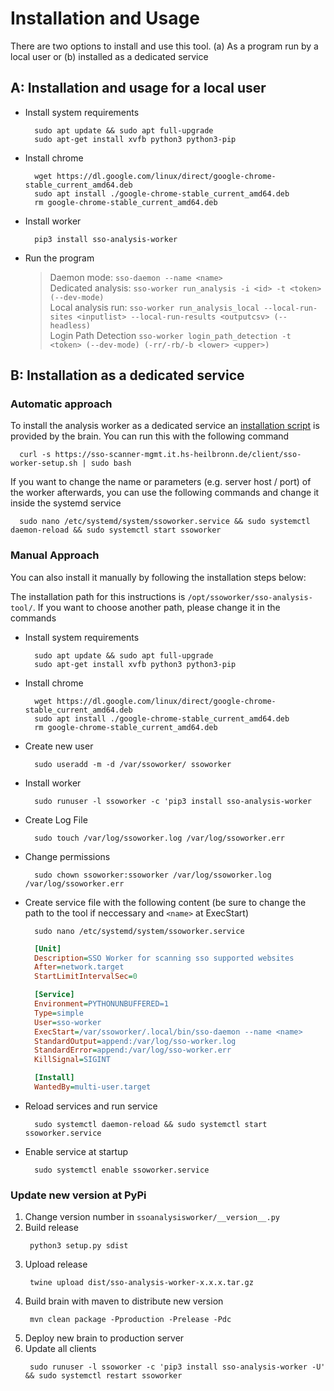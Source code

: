 # Installation and Usage

There are two options to install and use this tool. (a) As a program run by a local user or (b) installed as a dedicated
service

## A: Installation and usage for a local user

- Install system requirements
  ```shell
    sudo apt update && sudo apt full-upgrade
    sudo apt-get install xvfb python3 python3-pip
  ```
- Install chrome
  ```shell
    wget https://dl.google.com/linux/direct/google-chrome-stable_current_amd64.deb
    sudo apt install ./google-chrome-stable_current_amd64.deb
    rm google-chrome-stable_current_amd64.deb
  ```
- Install worker
  ```shell
    pip3 install sso-analysis-worker
  ```
- Run the program
  > Daemon mode: `sso-daemon --name <name>`  
  > Dedicated analysis: `sso-worker run_analysis -i <id> -t <token> (--dev-mode)`  
  > Local analysis run: `sso-worker run_analysis_local --local-run-sites <inputlist> --local-run-results <outputcsv> (--headless)`  
  > Login Path Detection `sso-worker login_path_detection -t <token> (--dev-mode) (-rr/-rb/-b <lower> <upper>)`  

## B: Installation as a dedicated service

### Automatic approach 

To install the analysis worker as a dedicated service an [installation script](./sso-worker-setup.sh) is provided by the
brain. You can run this with the following command
```shell
  curl -s https://sso-scanner-mgmt.it.hs-heilbronn.de/client/sso-worker-setup.sh | sudo bash
```

If you want to change the name or parameters (e.g. server host / port) of the worker afterwards, you can use the following commands and change it inside the systemd service
```shell
  sudo nano /etc/systemd/system/ssoworker.service && sudo systemctl daemon-reload && sudo systemctl start ssoworker
```

### Manual Approach

You can also install it manually by following the installation steps below:

The installation path for this instructions is `/opt/ssoworker/sso-analysis-tool/`. If you want to choose another path,
please change it in the commands

- Install system requirements
  ```shell
    sudo apt update && sudo apt full-upgrade
    sudo apt-get install xvfb python3 python3-pip
  ```
- Install chrome
  ```shell
    wget https://dl.google.com/linux/direct/google-chrome-stable_current_amd64.deb
    sudo apt install ./google-chrome-stable_current_amd64.deb
    rm google-chrome-stable_current_amd64.deb
  ```
- Create new user
  ```shell
    sudo useradd -m -d /var/ssoworker/ ssoworker
  ```
- Install worker
  ```shell
    sudo runuser -l ssoworker -c 'pip3 install sso-analysis-worker
  ```
- Create Log File
  ```shell
    sudo touch /var/log/ssoworker.log /var/log/ssoworker.err
  ```
- Change permissions
  ```shell
    sudo chown ssoworker:ssoworker /var/log/ssoworker.log /var/log/ssoworker.err
  ```
- Create service file with the following content (be sure to change the path to the tool if neccessary and `<name>` at
  ExecStart)
  ```commandline
    sudo nano /etc/systemd/system/ssoworker.service
  ```
  ```ini
    [Unit]
    Description=SSO Worker for scanning sso supported websites
    After=network.target
    StartLimitIntervalSec=0
  
    [Service]
    Environment=PYTHONUNBUFFERED=1
    Type=simple
    User=sso-worker
    ExecStart=/var/ssoworker/.local/bin/sso-daemon --name <name>
    StandardOutput=append:/var/log/sso-worker.log
    StandardError=append:/var/log/sso-worker.err
    KillSignal=SIGINT
  
    [Install]
    WantedBy=multi-user.target
    ```
- Reload services and run service
  ```shell
    sudo systemctl daemon-reload && sudo systemctl start ssoworker.service
  ```
- Enable service at startup
  ```shell
    sudo systemctl enable ssoworker.service
  ```

### Update new version at PyPi

1. Change version number in `ssoanalysisworker/__version__.py`
2. Build release
   ```shell
    python3 setup.py sdist
   ```
3. Upload release
   ```shell
    twine upload dist/sso-analysis-worker-x.x.x.tar.gz
   ```
4. Build brain with maven to distribute new version
   ```shell
    mvn clean package -Pproduction -Prelease -Pdc
   ```
5. Deploy new brain to production server
6. Update all clients
   ```
    sudo runuser -l ssoworker -c 'pip3 install sso-analysis-worker -U' && sudo systemctl restart ssoworker
   ``` 
